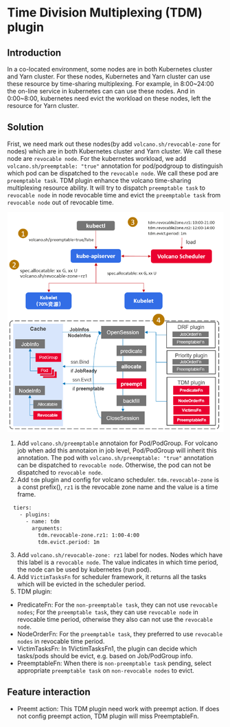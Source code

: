 # Time Division Multiplexing (TDM) plugin

## Introduction

In a co-located environment, some nodes are in both Kubernetes cluster and Yarn cluster. For these nodes, Kubernetes and Yarn cluster can use these resource by time-sharing multiplexing.
For example, in 8:00~24:00 the on-line service in kubernetes can can use these nodes. And in 0:00~8:00, kubernetes need evict the workload on these nodes, left the resource for Yarn cluster.


## Solution

Frist, we need mark out these nodes(by add `volcano.sh/revocable-zone` for nodes) which are in both Kubernetes cluster and Yarn cluster. We call these node are `revocable node`. For the kubernetes 
workload, we add `volcano.sh/preemptable: "true"` annotation for pod/podgroup to distinguish which pod can be dispatched to the `revocable node`. We call these pod are `preemptable task`.
TDM plugin enhance the volcano time-sharing multiplexing resource ability. It will try to dispatch `preemptable task` to `revocable node` in node revocable time and evict the `preemptable task` from 
`revocable node` out of revocable time.

![tdmsolution](./images/tdmsolution.png)

1. Add `volcano.sh/preemptable` annotaion for Pod/PodGroup. For volcano job when add this annotaion in job level, Pod/PodGroup will inherit this annotation. The pod with `volcano.sh/preemptable: "true"` annotation can be dispatched to `revocable node`.
Otherwise, the pod can not be dispatched to `revocable node`.
2. Add `tdm` plugin and config for volcano scheduler. `tdm.revocable-zone` is a const prefix(), `rz1` is the revocable zone name and the value is a time frame. 

```
  tiers:
    - plugins:
      - name: tdm
        arguments:
          tdm.revocable-zone.rz1: 1:00-4:00
          tdm.evict.period: 1m

```
3. Add `volcano.sh/revocable-zone: rz1` label for nodes. Nodes which have this label is a `revocable node`. The value indicates in which time period, the node can be used by kubernetes (run pod).
4. Add `VictimTasksFn` for scheduler framework, it returns all the tasks which will be evicted in the scheduler period.
5. TDM plugin:
- PredicateFn: For the `non-preemptable task`, they can not use `revocable nodes`; For the `preemptable task`, they can use `revocable node` in revocable time period, otherwise they also can not use the `revocable node`.
- NodeOrderFn: For the `preemptable task`, they preferred to use `revocable nodes` in revocable time period.
- VictimTasksFn: In 1VictimTasksFn1, the plugin can decide which tasks/pods should be evict, e.g. based on Job/PodGroup info.
- PreemptableFn: When there is `non-preemptable task` pending, select appropriate `preemptable task` on `non-revocable nodes` to evict.

## Feature interaction

- Preemt action: This TDM plugin need work with preempt action. If does not config preempt action, TDM plugin will miss PreemptableFn.
